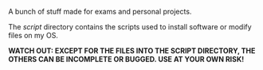 A bunch of stuff made for exams and personal projects.

The *script* directory contains the scripts used to install software or modify files on my OS.


**WATCH OUT: EXCEPT FOR THE FILES INTO THE SCRIPT DIRECTORY, THE OTHERS CAN BE INCOMPLETE OR BUGGED.
USE AT YOUR OWN RISK!**
